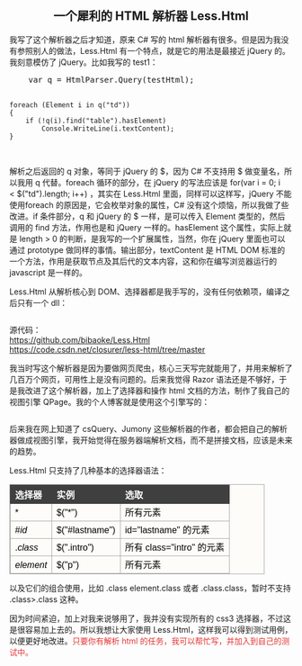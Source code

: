 <h2 align="center">
    一个犀利的 HTML 解析器 Less.Html
</h2>
<p align="left">
    我写了这个解析器之后才知道，原来 C# 写的 html 解析器有很多。但是因为我没有参照别人的做法，Less.Html 有一个特点，就是它的用法是最接近 jQuery 的。我刻意模仿了 jQuery。比如我写的 test1：
</p>
<pre class="brush:csharp">    var q = HtmlParser.Query(testHtml);

    foreach (Element i in q("td"))
    {
        if (!q(i).find("table").hasElement)
            Console.WriteLine(i.textContent);
    }
</pre>
<p align="left">
    解析之后返回的 q 对象，等同于 jQuery 的 $，因为 C# 不支持用 $ 做变量名，所以我用 q 代替。foreach 循环的部分，在 jQuery 的写法应该是 for(var i = 0; i &lt;&nbsp;$("td").length; i++) ，其实在 Less.Html 里面，同样可以这样写，jQuery 不能使用foreach 的原因是，它会枚举对象的属性，C# 没有这个烦恼，所以我做了些改进。if 条件部分，q 和 jQuery 的 $ 一样，是可以传入 Element 类型的，然后调用的 find 方法，作用也是和 jQuery 一样的。hasElement 这个属性，实际上就是 length &gt; 0 的判断，是我写的一个扩展属性，当然，你在 jQuery 里面也可以通过 prototype 做同样的事情。输出部分，textContent 是 HTML DOM 标准的一个方法，作用是获取节点及其后代的文本内容，这和你在编写浏览器运行的 javascript 是一样的。
</p>
<p align="left">
    Less.Html 从解析核心到 DOM、选择器都是我手写的，没有任何依赖项，编译之后只有一个 dll：
</p>
<p align="left">
    <img alt="" src="http://bibaoke.com/img/0HDawfRQu02dKLsw5_nouQ?auth=post" />
</p>
<p align="left">
    源代码：<br />
    <a href="https://github.com/bibaoke/Less.Html" target="_blank">https://github.com/bibaoke/Less.Html</a><br />
    <a href="https://code.csdn.net/closurer/less-html/tree/master" target="_blank">https://code.csdn.net/closurer/less-html/tree/master</a>
</p>
<p align="left">
    我当时写这个解析器是因为要做网页爬虫，核心三天写完就能用了，并用来解析了几百万个网页，可用性上是没有问题的。后来我觉得 Razor 语法还是不够好，于是我改进了这个解析器，加上了选择器和操作 html 文档的方法，制作了我自己的视图引擎 QPage。我的个人博客就是使用这个引擎写的：
</p>
<p align="left">
    <img alt="" src="http://bibaoke.com/img/fXRNW1C8B06PSAO73f0Sig?auth=post" />
</p>
<p align="left">
    后来我在网上知道了 csQuery、Jumony 这些解析器的作者，都会把自己的解析器做成视图引擎，我开始觉得在服务器端解析文档，而不是拼接文档，应该是未来的趋势。
</p>
<p align="left">
    Less.Html 只支持了几种基本的选择器语法：
</p>
<p align="left">
    <table style="margin:15px 0px 0px;padding:0px;border:1px solid #AAAAAA;border-collapse:collapse;width:90%;color:#000000;font-family:PingFangSC-Regular, Verdana, Arial, 微软雅黑, 宋体;font-size:16px;font-style:normal;font-weight:normal;text-align:left;background-color:#FDFCF8;">
        <tbody>
            <tr>
                <th style="border:1px solid #3F3F3F;vertical-align:baseline;background-color:#3F3F3F;text-align:left;color:#FFFFFF;">
                    选择器
                </th>
                <th style="border:1px solid #3F3F3F;vertical-align:baseline;background-color:#3F3F3F;text-align:left;color:#FFFFFF;">
                    实例
                </th>
                <th style="border:1px solid #3F3F3F;vertical-align:baseline;background-color:#3F3F3F;text-align:left;color:#FFFFFF;">
                    选取
                </th>
            </tr>
            <tr>
                <td style="border:1px solid #AAAAAA;vertical-align:text-top;">
                    *
                </td>
                <td style="border:1px solid #AAAAAA;vertical-align:text-top;">
                    $("*")
                </td>
                <td style="border:1px solid #AAAAAA;vertical-align:text-top;">
                    所有元素
                </td>
            </tr>
            <tr>
                <td style="border:1px solid #AAAAAA;vertical-align:text-top;">
                    #<i>id</i>
                </td>
                <td style="border:1px solid #AAAAAA;vertical-align:text-top;">
                    $("#lastname")
                </td>
                <td style="border:1px solid #AAAAAA;vertical-align:text-top;">
                    id="lastname" 的元素
                </td>
            </tr>
            <tr>
                <td style="border:1px solid #AAAAAA;vertical-align:text-top;">
                    .<i>class</i>
                </td>
                <td style="border:1px solid #AAAAAA;vertical-align:text-top;">
                    $(".intro")
                </td>
                <td style="border:1px solid #AAAAAA;vertical-align:text-top;">
                    所有 class="intro" 的元素
                </td>
            </tr>
            <tr>
                <td style="border:1px solid #AAAAAA;vertical-align:text-top;">
                    <i>element</i>
                </td>
                <td style="border:1px solid #AAAAAA;vertical-align:text-top;">
                    $("p")
                </td>
                <td style="border:1px solid #AAAAAA;vertical-align:text-top;">
                    所有元素
                </td>
            </tr>
        </tbody>
    </table>
</p>
<p align="left">
    以及它们的组合使用，比如 .class element.class 或者 .class.class，暂时不支持 .class&gt;.class 这种。
</p>
<p align="left">
    因为时间紧迫，加上对我来说够用了，我并没有实现所有的 css3 选择器，不过这是很容易加上去的。<span>所以我想让大家使用 Less.Html，这样我可以得到测试用例，以便更好地改进。<span style="color:#E53333;">只要你有解析 html 的任务，</span></span><span style="color:#E53333;">我可以帮忙写</span><span style="color:#E53333;">，并加入到自己的测试中。</span>
</p>